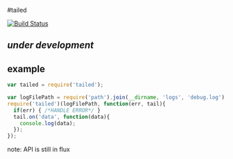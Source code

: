 #tailed

[![Build Status](https://secure.travis-ci.org/brianc/node-ami.png)](http://travis-ci.org/brianc/node-ami])

## _under development_

## example

```js
var tailed = require('tailed');

var logFilePath = require('path').join(__dirname, 'logs', 'debug.log');
require('tailed')(logFilePath, function(err, tail){
  if(err) { /*HANDLE ERROR*/ }
  tail.on('data', function(data){
    console.log(data);
  });
});
```
note: API is still in flux
